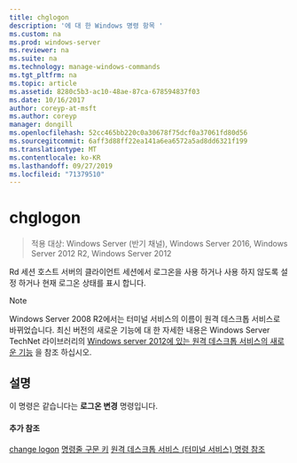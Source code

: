 ```yaml
---
title: chglogon
description: '에 대 한 Windows 명령 항목 '
ms.custom: na
ms.prod: windows-server
ms.reviewer: na
ms.suite: na
ms.technology: manage-windows-commands
ms.tgt_pltfrm: na
ms.topic: article
ms.assetid: 8280c5b3-ac10-48ae-87ca-678594837f03
ms.date: 10/16/2017
author: coreyp-at-msft
ms.author: coreyp
manager: dongill
ms.openlocfilehash: 52cc465bb220c0a30678f75dcf0a37061fd80d56
ms.sourcegitcommit: 6aff3d88ff22ea141a6ea6572a5ad8dd6321f199
ms.translationtype: MT
ms.contentlocale: ko-KR
ms.lasthandoff: 09/27/2019
ms.locfileid: "71379510"
---
```

# <a name="chglogon"></a>chglogon
>적용 대상: Windows Server (반기 채널), Windows Server 2016, Windows Server 2012 R2, Windows Server 2012


Rd 세션 호스트 서버의 클라이언트 세션에서 로그온을 사용 하거나 사용 하지 않도록 설정 하거나 현재 로그온 상태를 표시 합니다.
> [!NOTE]
> Windows Server 2008 R2에서는 터미널 서비스의 이름이 원격 데스크톱 서비스로 바뀌었습니다. 최신 버전의 새로운 기능에 대 한 자세한 내용은 Windows Server TechNet 라이브러리의 [Windows server 2012에 있는 원격 데스크톱 서비스의 새로운 기능](https://technet.microsoft.com/library/hh831527) 을 참조 하십시오.
> ## <a name="remarks"></a>설명
> 이 명령은 같습니다는 **로그온 변경** 명령입니다.
> #### <a name="additional-references"></a>추가 참조
> [change logon](change-logon.md)
> [명령줄 구문 키](command-line-syntax-key.md)
> [원격 데스크톱 서비스 &#40;터미널 서비스&#41; 명령 참조](remote-desktop-services-terminal-services-command-reference.md)
